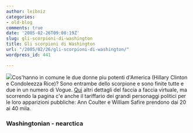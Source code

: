 ```yaml
---
author: leibniz
categories:
- old-blog
comments: true
date: '2005-02-26T09:00:19Z'
slug: gli-scorpioni-di-washington
title: Gli scorpioni di Washington
url: "/2005/02/26/gli-scorpioni-di-washington/"
wordpress_id: 441

---
```

![](http://www.nearctica.com/nathist/chelic/Scorpio.gif)Cos'hanno
in comune le due donne piu potenti d'America (Hillary Clinton e
Condoleezza Rice)? Sono entrambe dello scorpione e sono finite tutte e
due in un numero di Vogue. [Qui](http://www.washingtonian.com/capital_comment/2005/0305capcom.html)
altri dettagli del faccia a faccia virtuale, ma scorrendo la pagina c'e
anche il tariffario dei grandi personaggi politici per le loro
apparizioni pubbliche: Ann Coulter e William Safire prendono dai 20 ai
40 mila.




### Washingtonian - nearctica
